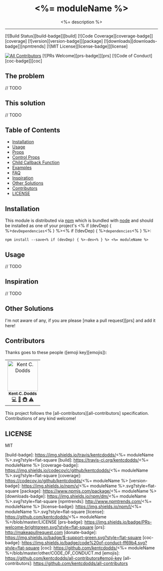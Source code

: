 <div align="center">
<h1><%= moduleName %></h1>

<p><%= description %></p>
</div>

<hr />

[![Build Status][build-badge]][build]
[![Code Coverage][coverage-badge]][coverage]
[![version][version-badge]][package]
[![downloads][downloads-badge]][npmtrends]
[![MIT License][license-badge]][license]

[![All Contributors](https://img.shields.io/badge/all_contributors-1-orange.svg?style=flat-square)](#contributors)
[![PRs Welcome][prs-badge]][prs]
[![Code of Conduct][coc-badge]][coc]

## The problem

// TODO

## This solution

// TODO

## Table of Contents

<!-- START doctoc generated TOC please keep comment here to allow auto update -->
<!-- DON'T EDIT THIS SECTION. It'll update automatically -->

- [Installation](#installation)
- [Usage](#usage)
- [Props](#props)
- [Control Props](#control-props)
- [Child Callback Function](#child-callback-function)
- [Examples](#examples)
- [FAQ](#faq)
- [Inspiration](#inspiration)
- [Other Solutions](#other-solutions)
- [Contributors](#contributors)
- [LICENSE](#license)

<!-- END doctoc generated TOC please keep comment here to allow auto update -->

## Installation

This module is distributed via [npm][npm] which is bundled with [node][node] and
should be installed as one of your project's <% if (devDep) { %>`devDependencies`<% } %><% if (!devDep) { %>`dependencies`<% } %>:

```
npm install --save<% if (devDep) { %>-dev<% } %> <%= moduleName %>
```

## Usage

// TODO

## Inspiration

// TODO

## Other Solutions

I'm not aware of any, if you are please [make a pull request][prs] and add it
here!

## Contributors

Thanks goes to these people ([emoji key][emojis]):

<!-- ALL-CONTRIBUTORS-LIST:START - Do not remove or modify this section -->
<!-- prettier-ignore -->
<table><tr><td align="center"><a href="https://kentcdodds.com"><img src="https://avatars.githubusercontent.com/u/1500684?v=3" width="100px;" alt="Kent C. Dodds"/><br /><sub><b>Kent C. Dodds</b></sub></a><br /><a href="https://github.com/kentcdodds/<%= moduleName %>/commits?author=kentcdodds" title="Code">💻</a> <a href="https://github.com/kentcdodds/<%= moduleName %>/commits?author=kentcdodds" title="Documentation">📖</a> <a href="#infra-kentcdodds" title="Infrastructure (Hosting, Build-Tools, etc)">🚇</a> <a href="https://github.com/kentcdodds/<%= moduleName %>/commits?author=kentcdodds" title="Tests">⚠️</a></td></tr></table>

<!-- ALL-CONTRIBUTORS-LIST:END -->

This project follows the [all-contributors][all-contributors] specification.
Contributions of any kind welcome!

## LICENSE

MIT

[npm]: https://www.npmjs.com/
[node]: https://nodejs.org

[build-badge]: https://img.shields.io/travis/kentcdodds/<%= moduleName %>.svg?style=flat-square
[build]: https://travis-ci.org/kentcdodds/<%= moduleName %>
[coverage-badge]: https://img.shields.io/codecov/c/github/kentcdodds/<%= moduleName %>.svg?style=flat-square
[coverage]: https://codecov.io/github/kentcdodds/<%= moduleName %>
[version-badge]: https://img.shields.io/npm/v/<%= moduleName %>.svg?style=flat-square
[package]: https://www.npmjs.com/package/<%= moduleName %>
[downloads-badge]: https://img.shields.io/npm/dm/<%= moduleName %>.svg?style=flat-square
[npmtrends]: http://www.npmtrends.com/<%= moduleName %>
[license-badge]: https://img.shields.io/npm/l/<%= moduleName %>.svg?style=flat-square
[license]: https://github.com/kentcdodds/<%= moduleName %>/blob/master/LICENSE
[prs-badge]: https://img.shields.io/badge/PRs-welcome-brightgreen.svg?style=flat-square
[prs]: http://makeapullrequest.com
[donate-badge]: https://img.shields.io/badge/$-support-green.svg?style=flat-square
[coc-badge]: https://img.shields.io/badge/code%20of-conduct-ff69b4.svg?style=flat-square
[coc]: https://github.com/kentcdodds/<%= moduleName %>/blob/master/other/CODE_OF_CONDUCT.md
[emojis]: https://github.com/kentcdodds/all-contributors#emoji-key
[all-contributors]: https://github.com/kentcdodds/all-contributors
